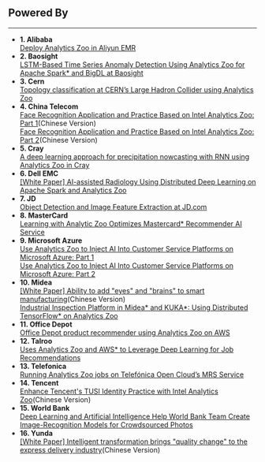 ## Powered By
---
* __1. Alibaba__
  <br>[Deploy Analytics Zoo in Aliyun EMR](https://partners-intl.aliyun.com/help/doc-detail/93155.htm )
* __2. Baosight__
  <br>[LSTM-Based Time Series Anomaly Detection Using Analytics Zoo for Apache Spark* and BigDL at Baosight](https://software.intel.com/en-us/articles/lstm-based-time-series-anomaly-detection-using-analytics-zoo-for-apache-spark-and-bigdl)
* __3. Cern__
 <br>[Topology classification at CERN’s Large Hadron Collider using Analytics Zoo](https://db-blog.web.cern.ch/blog/luca-canali/machine-learning-pipelines-high-energy-physics-using-apache-spark-bigdl)
 * __4. China Telecom__
 <br>[Face Recognition Application and Practice Based on Intel Analytics Zoo: Part 1](https://mp.weixin.qq.com/s/FEiXoTDi-yy04PJ2Mlfl4A)(Chinese Version)
 <br>[Face Recognition Application and Practice Based on Intel Analytics Zoo: Part 2](https://mp.weixin.qq.com/s/VIyWRORTAVAAsC4v6Fi0xw)(Chinese Version)
* __5. Cray__ 
<br>[A deep learning approach for precipitation nowcasting with RNN using Analytics Zoo in Cray](https://conferences.oreilly.com/strata/strata-ny-2018/public/schedule/detail/69413)
* __6. Dell EMC__
<br>[[White Paper] AI-assisted Radiology Using Distributed Deep
Learning on Apache Spark and Analytics Zoo](https://www.dellemc.com/resources/en-us/asset/white-papers/solutions/h17686_hornet_wp.pdf)
* __7. JD__
<br>[Object Detection and Image Feature Extraction at JD.com](https://software.intel.com/en-us/articles/building-large-scale-image-feature-extraction-with-bigdl-at-jdcom)
* __8. MasterCard__</br> [Learning with Analytic Zoo Optimizes Mastercard* Recommender AI Service](https://software.intel.com/en-us/articles/deep-learning-with-analytic-zoo-optimizes-mastercard-recommender-ai-service)
* __9. Microsoft Azure__
<br>[Use Analytics Zoo to Inject AI Into Customer Service Platforms on Microsoft Azure: Part 1]( https://software.intel.com/en-us/use-analytics-zoo-to-inject-ai-into-customer-service-platforms-on-microsoft-azure-part-1)
<br>[Use Analytics Zoo to Inject AI Into Customer Service Platforms on Microsoft Azure: Part 2](https://www.infoq.com/articles/analytics-zoo-qa-module/?from=timeline&isappinstalled=0)
* __10. Midea__
<br>[[White Paper] Ability to add "eyes" and "brains" to smart manufacturing](https://www.intel.cn/content/www/cn/zh/analytics/artificial-intelligence/midea-case-study.html)(Chinese Version)
<br>[Industrial Inspection Platform in Midea* and KUKA*: Using Distributed TensorFlow* on Analytics Zoo](https://software.intel.com/en-us/articles/industrial-inspection-platform-in-midea-and-kuka-using-distributed-tensorflow-on-analytics) 
* __11. Office Depot__
<br>[Office Depot product recommender using Analytics Zoo on AWS](https://conferences.oreilly.com/strata/strata-ca/public/schedule/detail/73079)
* __12. Talroo__
<br>[Uses Analytics Zoo and AWS* to Leverage Deep Learning for Job Recommendations](https://software.intel.com/en-us/articles/talroo-uses-analytics-zoo-and-aws-to-leverage-deep-learning-for-job-recommendations)
* __13. Telefonica__
 <br>[Running Analytics Zoo jobs on Telefónica Open Cloud’s MRS Service](https://medium.com/@fernando.delaiglesia/running-analytics-zoo-jobs-on-telef%C3%B3nica-open-clouds-mrs-service-2e64bc823c50)
* __14. Tencent__
<br>[Enhance Tencent's TUSI Identity Practice with Intel Analytics Zoo](https://mp.weixin.qq.com/s?__biz=MzAwNzc5NzM5Mw==&mid=2651030944&idx=1&sn=d6e06c6e14a7355971953a501689b232&chksm=808f8a5eb7f80348fc8e88c4c9e415341bf43ef6bdf3fd4f3001da89e2c9ba7fa2ed5deeb09a&mpshare=1&scene=1&srcid=0412WxM3eWdsLLoO2TYJGWbS&pass_ticket=E6l%2FfOZNKjhr05lsU7inAVCi7mAy5LFEehvEJOS2ZGdHg6%2FH%2BeBQisHA9sfXDOoy#rd)(Chinese Version)
* __15. World Bank__
<br>[Deep Learning and Artificial Intelligence Help World Bank Team Create Image-Recognition Models for Crowdsourced Photos](https://itpeernetwork.intel.com/artificial-intelligence-world-bank-image-recognition/)
* __16. Yunda__
<br>[[White Paper] Intelligent transformation brings "quality change" to the express delivery industry](https://www.intel.cn/content/www/cn/zh/analytics/artificial-intelligence/yunda-brings-quality-change-to-the-express-delivery-industry.html)(Chinese Version)



